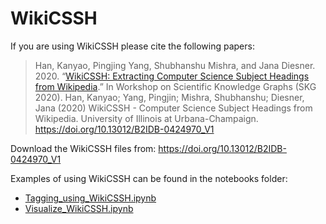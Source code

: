 # WikiCSSH


If you are using WikiCSSH please cite the following papers:

> Han, Kanyao, Pingjing Yang, Shubhanshu Mishra, and Jana Diesner. 2020. “[WikiCSSH: Extracting Computer Science Subject Headings from Wikipedia](https://skg.kmi.open.ac.uk/SKG2020/papers/HAN_et_al_SKG_2020.pdf).” In Workshop on Scientific Knowledge Graphs (SKG 2020).
> Han, Kanyao; Yang, Pingjin; Mishra, Shubhanshu; Diesner, Jana (2020) WikiCSSH - Computer Science Subject Headings from Wikipedia. University of Illinois at Urbana-Champaign. https://doi.org/10.13012/B2IDB-0424970_V1

Download the WikiCSSH files from: https://doi.org/10.13012/B2IDB-0424970_V1

Examples of using WikiCSSH can be found in the notebooks folder: 
* [Tagging_using_WikiCSSH.ipynb](./notebooks/Tagging_using_WikiCSSH.ipynb)
* [Visualize_WikiCSSH.ipynb](./notebooks/Visualize_WikiCSSH.ipynb)




